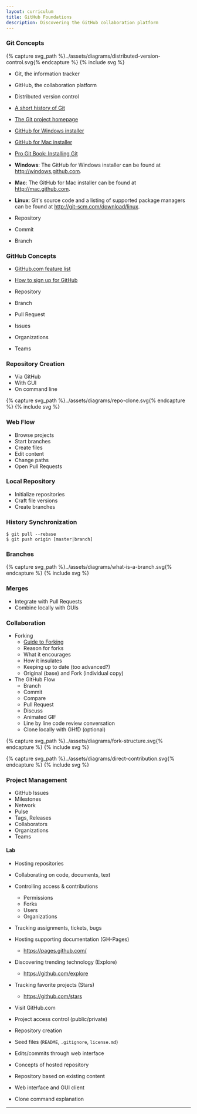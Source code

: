 ```yaml
---
layout: curriculum
title: GitHub Foundations
description: Discovering the GitHub collaboration platform
---
```


### Git Concepts
{% capture svg_path %}../assets/diagrams/distributed-version-control.svg{% endcapture %}
{% include svg %}

* Git, the information tracker
* GitHub, the collaboration platform
* Distributed version control
* [A short history of Git](http://git-scm.com/book/en/Getting-Started-A-Short-History-of-Git)
* [The Git project homepage](http://git-scm.com)

* [GitHub for Windows installer](http://windows.github.com)
* [GitHub for Mac installer](http://mac.github.com)
* [Pro Git Book: Installing Git](http://git-scm.com/book/en/Getting-Started-Installing-Git)
* **Windows**: The GitHub for Windows installer can be found at http://windows.github.com.
* **Mac**: The GitHub for Mac installer can be found at http://mac.github.com.
* **Linux**: Git's source code and a listing of supported package managers can be found at http://git-scm.com/download/linux.

* Repository
* Commit
* Branch

### GitHub Concepts

* [GitHub.com feature list](https://github.com/features)
* [How to sign up for GitHub](https://www.youtube.com/watch?v=ezxRcdJ8glM&list=PLg7s6cbtAD17rhrz2BJWAPJMjR71B3IDx)

* Repository
* Branch
* Pull Request
* Issues
* Organizations
* Teams

### Repository Creation
* Via GitHub
* With GUI
* On command line

{% capture svg_path %}../assets/diagrams/repo-clone.svg{% endcapture %}
{% include svg %}

### Web Flow
* Browse projects
* Start branches
* Create files
* Edit content
* Change paths
* Open Pull Requests

### Local Repository
* Initialize repositories
* Craft file versions
* Create branches

### History Synchronization
```
$ git pull --rebase
$ git push origin [master|branch]
```

### Branches
{% capture svg_path %}../assets/diagrams/what-is-a-branch.svg{% endcapture %}
{% include svg %}


### Merges
* Integrate with Pull Requests
* Combine locally with GUIs

### Collaboration

* Forking
	* [Guide to Forking](https://guides.github.com/overviews/forking/)
	* Reason for forks
	* What it encourages
	* How it insulates
	* Keeping up to date (too advanced?)
	* Original (base) and Fork (individual copy)
* The GitHub Flow
	* Branch
	* Commit
	* Compare
	* Pull Request
	* Discuss
	* Animated GIF
	* Line by line code review conversation
	* Clone locally with GHfD (optional)

{% capture svg_path %}../assets/diagrams/fork-structure.svg{% endcapture %}
{% include svg %}

{% capture svg_path %}../assets/diagrams/direct-contribution.svg{% endcapture %}
{% include svg %}

### Project Management
* GitHub Issues
* Milestones
* Network
* Pulse
* Tags, Releases
* Collaborators
* Organizations
* Teams

#### Lab

* Hosting repositories
* Collaborating on code, documents, text
* Controlling access & contributions
	* Permissions
	* Forks
	* Users
	* Organizations
* Tracking assignments, tickets, bugs
* Hosting supporting documentation (GH-Pages)
	* https://pages.github.com/
* Discovering trending technology (Explore)
	* https://github.com/explore
* Tracking favorite projects (Stars)
	* https://github.com/stars

* Visit GitHub.com
* Project access control (public/private)
* Repository creation
* Seed files (`README`, `.gitignore`, `license.md`)
* Edits/commits through web interface
* Concepts of hosted repository
* Repository based on existing content
* Web interface and GUI client
* Clone command explanation

---
